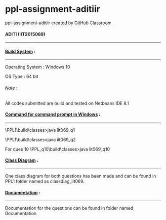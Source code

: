 # ppl-assignment-aditiir
ppl-assignment-aditiir created by GitHub Classroom
<h4>ADITI (IIT2015069)</h4>
<hr>

<h4><u>Build System</u> :</h4>
<hr>
Operating System : Windows 10 <p>
OS Type : 64 bit<p>
<h6><u>Note</u> :</h6> All codes submitted are build and tested on Netbeans IDE 8.1<p>

<h4><u>Command for command prompt in Windows</u> :</h4>
<hr>
\PPL1\build\classes>java iit069_q1
<p>
\PPL1\build\classes>java iit069_q2
<p>
For ques 10
\PPL_q10\build\classes>java iit069_q10

<h4><u>Class Diagram</u> :</h4>
<hr>
One class diagram for both questions has been made and can be found in PPL1 folder named as classdiag_iit069.

<h4><u>Documentation</u> :</h4>
<hr>
Documentation for the questions can be found in folder named Documentation.
